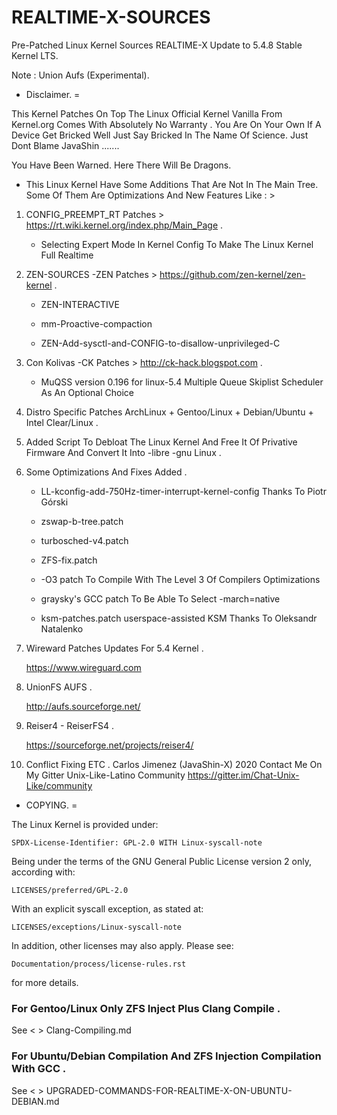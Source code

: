 # REALTIME-X-SOURCES

Pre-Patched Linux Kernel Sources REALTIME-X
Update to 5.4.8 Stable Kernel LTS.

Note : Union Aufs (Experimental).

* Disclaimer. =

This Kernel Patches On Top The Linux Official Kernel Vanilla From Kernel.org Comes With Absolutely
No Warranty . You Are On Your Own If A Device Get Bricked Well Just Say Bricked In The Name Of Science.
Just Dont Blame JavaShin .......  

You Have Been Warned.
Here There Will Be Dragons.
 


* This Linux Kernel Have Some Additions That Are Not In The Main Tree.
  Some Of Them Are Optimizations And New Features Like : >

1. CONFIG_PREEMPT_RT Patches > https://rt.wiki.kernel.org/index.php/Main_Page .
   
   * Selecting Expert Mode In Kernel Config To Make The Linux Kernel Full Realtime

2. ZEN-SOURCES -ZEN Patches > https://github.com/zen-kernel/zen-kernel .
   
   * ZEN-INTERACTIVE
   
   * mm-Proactive-compaction
   
   * ZEN-Add-sysctl-and-CONFIG-to-disallow-unprivileged-C 
   
3. Con Kolivas -CK Patches > http://ck-hack.blogspot.com .
   
   * MuQSS version 0.196 for linux-5.4 Multiple Queue Skiplist Scheduler As An Optional Choice

4. Distro Specific Patches ArchLinux + Gentoo/Linux + Debian/Ubuntu + Intel Clear/Linux .

5. Added Script To Debloat The Linux Kernel And Free It Of Privative Firmware And Convert It Into -libre -gnu Linux .

6. Some Optimizations And Fixes Added .
  
   * LL-kconfig-add-750Hz-timer-interrupt-kernel-config Thanks To Piotr Górski 
  
   * zswap-b-tree.patch
  
   * turbosched-v4.patch
  
   * ZFS-fix.patch
  
   * -O3 patch To Compile With The Level 3 Of Compilers Optimizations
  
   * graysky's GCC patch To Be Able To Select -march=native
  
   * ksm-patches.patch userspace-assisted KSM Thanks To  Oleksandr Natalenko 

7. Wireward Patches Updates For 5.4 Kernel . 
   
   https://www.wireguard.com

8. UnionFS AUFS .
  
   http://aufs.sourceforge.net/

9. Reiser4 - ReiserFS4 .

   https://sourceforge.net/projects/reiser4/

10. Conflict Fixing ETC .
    Carlos Jimenez (JavaShin-X) 2020
    Contact Me On My Gitter Unix-Like-Latino Community 
    https://gitter.im/Chat-Unix-Like/community


* COPYING. =

The Linux Kernel is provided under:

	SPDX-License-Identifier: GPL-2.0 WITH Linux-syscall-note

Being under the terms of the GNU General Public License version 2 only,
according with:

	LICENSES/preferred/GPL-2.0

With an explicit syscall exception, as stated at:

	LICENSES/exceptions/Linux-syscall-note

In addition, other licenses may also apply. Please see:

	Documentation/process/license-rules.rst

for more details.

### For Gentoo/Linux Only ZFS Inject Plus Clang Compile . ###
See < > Clang-Compiling.md

### For Ubuntu/Debian Compilation And ZFS Injection Compilation With GCC . ###
See < > UPGRADED-COMMANDS-FOR-REALTIME-X-ON-UBUNTU-DEBIAN.md








